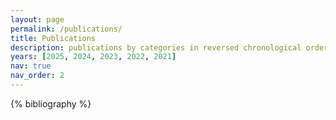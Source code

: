 ```yaml
---
layout: page
permalink: /publications/
title: Publications
description: publications by categories in reversed chronological order.<br/>* = equal contribution.
years: [2025, 2024, 2023, 2022, 2021]
nav: true
nav_order: 2
---
```


<!-- _pages/publications.md -->
<div class="publications">

{% bibliography %}

</div>

